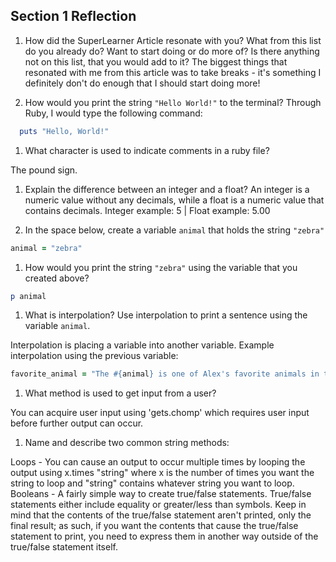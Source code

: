 ## Section 1 Reflection

1. How did the SuperLearner Article resonate with you? What from this list do you already do? Want to start doing or do more of? Is there anything not on this list, that you would add to it?
The biggest things that resonated with me from this article was to take breaks - it's something I definitely don't do enough that I should start doing more!

1. How would you print the string `"Hello World!"` to the terminal?
Through Ruby, I would type the following command:

```rb
  puts "Hello, World!"
```

1. What character is used to indicate comments in a ruby file?

The pound sign.

1. Explain the difference between an integer and a float?
An integer is a numeric value without any decimals, while a float is a numeric value that contains decimals.
Integer example: 5 | Float example: 5.00

1. In the space below, create a variable `animal` that holds the string `"zebra"`

```rb
animal = "zebra"
```

1. How would you print the string `"zebra"` using the variable that you created above?

```rb
p animal
```

1. What is interpolation? Use interpolation to print a sentence using the variable `animal`.

Interpolation is placing a variable into another variable.
Example interpolation using the previous variable:

```rb
favorite_animal = "The #{animal} is one of Alex's favorite animals in the zoo."
```

1. What method is used to get input from a user?

You can acquire user input using 'gets.chomp' which requires user input before further output can occur.

1. Name and describe two common string methods:

Loops - You can cause an output to occur multiple times by looping the output using x.times "string" where x is the number of times you want the string to loop and "string" contains whatever string you want to loop.
Booleans - A fairly simple way to create true/false statements. True/false statements either include equality or greater/less than symbols. Keep in mind that the contents of the true/false statement aren't printed, only the final result; as such, if you want the contents that cause the true/false statement to print, you need to express them in another way outside of the true/false statement itself.
